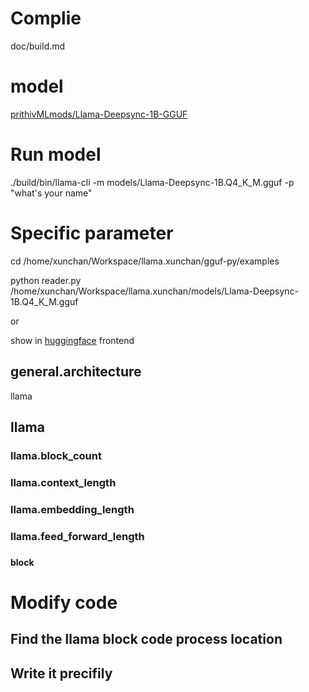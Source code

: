 # Complie

doc/build.md

# model

[prithivMLmods/Llama-Deepsync-1B-GGUF](https://huggingface.co/prithivMLmods/Llama-Deepsync-1B-GGUF)

# Run model

./build/bin/llama-cli -m models/Llama-Deepsync-1B.Q4_K_M.gguf -p "what's your name"

# Specific parameter

cd /home/xunchan/Workspace/llama.xunchan/gguf-py/examples

python reader.py  /home/xunchan/Workspace/llama.xunchan/models/Llama-Deepsync-1B.Q4_K_M.gguf

or

show in [huggingface](https://huggingface.co/) frontend

## general.architecture

llama

## llama

### llama.block_count

### llama.context_length

### llama.embedding_length

### llama.feed_forward_length

### 

#### block

# Modify code

## Find the llama block code process location

## Write it precifily

## 